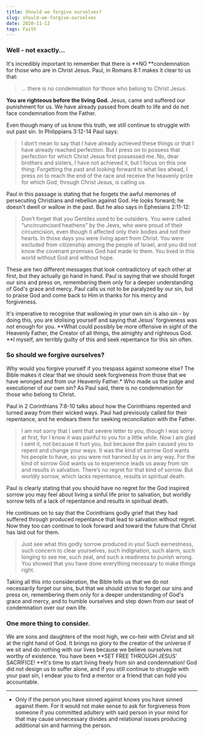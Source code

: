 ```yaml
---
title: Should we forgive ourselves?
slug: should-we-forgive-ourselves
date: 2020-11-12
tags: Faith
---
```


### Well - not exactly...

It's incredibly important to remember that there is **NO **condemnation for those who are in Christ Jesus. Paul, in Romans 8:1 makes it clear to us that:

> ... there is no condemnation for those who belong to Christ Jesus.

**You are righteous before the living God.** Jesus, came and suffered our punishment for us. We have already passed from death to life and do not face condemnation from the Father.

Even though many of us know this truth, we still continue to struggle with out past sin. In Philippians 3:12-14 Paul says:

> I don’t mean to say that I have already achieved these things or that I have already reached perfection. But I press on to possess that perfection for which Christ Jesus first possessed me. No, dear brothers and sisters, I have not achieved it, but I focus on this one thing: Forgetting the past and looking forward to what lies ahead, I press on to reach the end of the race and receive the heavenly prize for which God, through Christ Jesus, is calling us.

Paul in this passage is stating that he forgets the awful memories of persecuting Christians and rebellion against God. He looks forward; he doesn't dwell or wallow in the past. But he also says in Ephesians 2:11-12:

> Don’t forget that you Gentiles used to be outsiders. You were called “uncircumcised heathens” by the Jews, who were proud of their circumcision, even though it affected only their bodies and not their hearts. In those days you were living apart from Christ. You were excluded from citizenship among the people of Israel, and you did not know the covenant promises God had made to them. You lived in this world without God and without hope.

These are two different messages that look contradictory of each other at first, but they actually go hand in hand. Paul is saying that we should forget our sins and press on, remembering them only for a deeper understanding of God's grace and mercy. Paul calls us not to be paralyzed by our sin, but to praise God and come back to Him in thanks for his mercy and forgiveness.

It's imperative to recognise that wallowing in your own sin is also sin - by doing this, you are idolising yourself and saying that Jesus' forgiveness was not enough for you. **What could possibly be more offensive in sight of the Heavenly Father, the Creator of all things, the almighty and righteous God. **I myself, am terribly guilty of this and seek repentance for this sin often.

### So should we forgive ourselves? 

Why would you forgive yourself if you trespass against someone else? The Bible makes it clear that we should seek forgiveness from those that we have wronged and from our Heavenly Father.* Who made us the judge and executioner of our own sin? As Paul said, there is no condemnation for those who belong to Christ.

Paul in 2 Corinthians 7:8-10 talks about how the Corinthians repented and turned away from their wicked ways. Paul had previously called for their repentance, and he endears them for seeking reconciliation with the Father.

> I am not sorry that I sent that severe letter to you, though I was sorry at first, for I know it was painful to you for a little while. Now I am glad I sent it, not because it hurt you, but because the pain caused you to repent and change your ways. It was the kind of sorrow God wants his people to have, so you were not harmed by us in any way. For the kind of sorrow God wants us to experience leads us away from sin and results in salvation. There’s no regret for that kind of sorrow. But worldly sorrow, which lacks repentance, results in spiritual death.

Paul is clearly stating that you should have no regret for the God inspired sorrow you may feel about living a sinful life prior to salvation, but worldly sorrow tells of a lack of repentance and results in spiritual death.

He continues on to say that the Corinthians godly grief that they had suffered through produced repentance that lead to salvation without regret. Now they too can continue to look forward and toward the future that Christ has laid out for them.

> Just see what this godly sorrow produced in you! Such earnestness, such concern to clear yourselves, such indignation, such alarm, such longing to see me, such zeal, and such a readiness to punish wrong. You showed that you have done everything necessary to make things right.

Taking all this into consideration, the Bible tells us that we do not necessarily forget our sins, but that we should strive to forget our sins and press on, remembering them only for a deeper understanding of God's grace and mercy, and to humble ourselves and step down from our seat of condemnation over our own life. 

### One more thing to consider.

We are sons and daughters of the most high, we co-heir with Christ and sit at the right hand of God. It brings no glory to the creator of the universe if we sit and do nothing with our lives because we believe ourselves not worthy of existence. You have been **SET FREE THROUGH JESUS' SACRIFICE! **It's time to start living freely from sin and condemnation! God did not design us to suffer alone, and if you still continue to struggle with your past sin, I endear you to find a mentor or a friend that can hold you accountable.

---

* Only if the person you have sinned against knows you have sinned against them. For it would not make sense to ask for forgiveness from someone if you committed adultery with said person in your mind for that may cause unnecessary divides and relational issues producing additional sin and harming the person.
